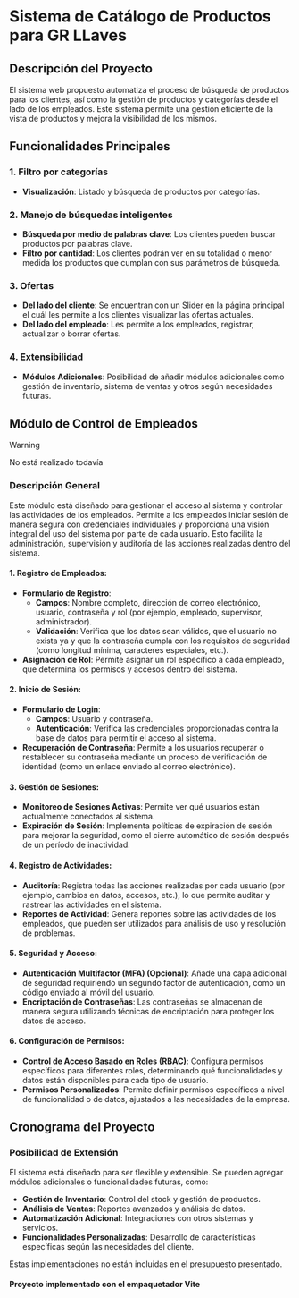 # Sistema de Catálogo de Productos para GR LLaves

## Descripción del Proyecto

El sistema web propuesto automatiza el proceso de búsqueda de productos para los clientes, así como la gestión de productos y categorías desde el lado de los empleados. Este sistema permite una gestión eficiente de la vista de productos y mejora la visibilidad de los mismos.

## Funcionalidades Principales

### 1. Filtro por categorías
- **Visualización**: Listado y búsqueda de productos por categorías.

### 2. Manejo de búsquedas inteligentes
- **Búsqueda por medio de palabras clave**: Los clientes pueden buscar productos por palabras clave.
- **Filtro por cantidad**: Los clientes podrán ver en su totalidad o menor medida los productos que cumplan con sus parámetros de búsqueda. 

### 3. Ofertas
- **Del lado del cliente**: Se encuentran con un Slider en la página principal el cuál les permite a los clientes visualizar las ofertas actuales.
- **Del lado del empleado**: Les permite a los empleados, registrar, actualizar o borrar ofertas.

### 4. Extensibilidad
- **Módulos Adicionales**: Posibilidad de añadir módulos adicionales como gestión de inventario, sistema de ventas y otros según necesidades futuras.

## Módulo de Control de Empleados
> [!WARNING]
> No está realizado todavía

### Descripción General
Este módulo está diseñado para gestionar el acceso al sistema y controlar las actividades de los empleados. Permite a los empleados iniciar sesión de manera segura con credenciales individuales y proporciona una visión integral del uso del sistema por parte de cada usuario. Esto facilita la administración, supervisión y auditoría de las acciones realizadas dentro del sistema.

#### 1. Registro de Empleados:
- **Formulario de Registro**:
  - **Campos**: Nombre completo, dirección de correo electrónico, usuario, contraseña y rol (por ejemplo, empleado, supervisor, administrador).
  - **Validación**: Verifica que los datos sean válidos, que el usuario no exista ya y que la contraseña cumpla con los requisitos de seguridad (como longitud mínima, caracteres especiales, etc.).
- **Asignación de Rol**: Permite asignar un rol específico a cada empleado, que determina los permisos y accesos dentro del sistema.

#### 2. Inicio de Sesión:
- **Formulario de Login**:
  - **Campos**: Usuario y contraseña.
  - **Autenticación**: Verifica las credenciales proporcionadas contra la base de datos para permitir el acceso al sistema.
- **Recuperación de Contraseña**: Permite a los usuarios recuperar o restablecer su contraseña mediante un proceso de verificación de identidad (como un enlace enviado al correo electrónico).

#### 3. Gestión de Sesiones:
- **Monitoreo de Sesiones Activas**: Permite ver qué usuarios están actualmente conectados al sistema.
- **Expiración de Sesión**: Implementa políticas de expiración de sesión para mejorar la seguridad, como el cierre automático de sesión después de un período de inactividad.

#### 4. Registro de Actividades:
- **Auditoría**: Registra todas las acciones realizadas por cada usuario (por ejemplo, cambios en datos, accesos, etc.), lo que permite auditar y rastrear las actividades en el sistema.
- **Reportes de Actividad**: Genera reportes sobre las actividades de los empleados, que pueden ser utilizados para análisis de uso y resolución de problemas.

#### 5. Seguridad y Acceso:
- **Autenticación Multifactor (MFA) (Opcional)**: Añade una capa adicional de seguridad requiriendo un segundo factor de autenticación, como un código enviado al móvil del usuario.
- **Encriptación de Contraseñas**: Las contraseñas se almacenan de manera segura utilizando técnicas de encriptación para proteger los datos de acceso.

#### 6. Configuración de Permisos:
- **Control de Acceso Basado en Roles (RBAC)**: Configura permisos específicos para diferentes roles, determinando qué funcionalidades y datos están disponibles para cada tipo de usuario.
- **Permisos Personalizados**: Permite definir permisos específicos a nivel de funcionalidad o de datos, ajustados a las necesidades de la empresa.

## Cronograma del Proyecto

### Posibilidad de Extensión
El sistema está diseñado para ser flexible y extensible. Se pueden agregar módulos adicionales o funcionalidades futuras, como:
- **Gestión de Inventario**: Control del stock y gestión de productos.
- **Análisis de Ventas**: Reportes avanzados y análisis de datos.
- **Automatización Adicional**: Integraciones con otros sistemas y servicios.
- **Funcionalidades Personalizadas**: Desarrollo de características específicas según las necesidades del cliente.

Estas implementaciones no están incluidas en el presupuesto presentado.


#### Proyecto implementado con el empaquetador Vite 